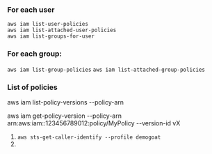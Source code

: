 ### For each user
`aws iam list-user-policies`  
`aws iam list-attached-user-policies`  
`aws iam list-groups-for-user`

### For each group:
`aws iam list-group-policies` 
`aws iam list-attached-group-policies` 

### List of policies
aws iam list-policy-versions --policy-arn

aws iam get-policy-version --policy-arn arn:aws:iam::123456789012:policy/MyPolicy --version-id vX

1.  `aws sts-get-caller-identify --profile demogoat`
2.  
